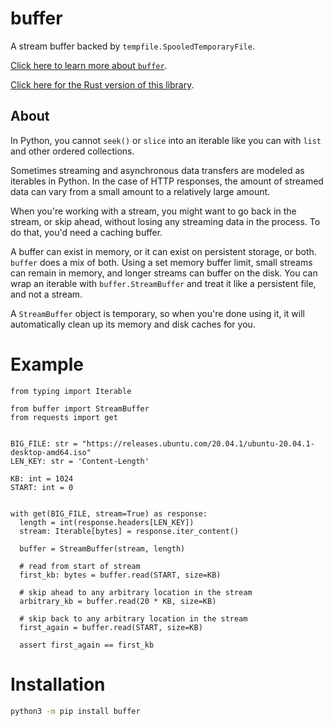 # buffer

A stream buffer backed by `tempfile.SpooledTemporaryFile`. 

[Click here to learn more about `buffer`](https://alexdelorenzo.dev/programming/2019/04/14/buffer).

[Click here for the Rust version of this library](https://gitlab.com/thismachinechills/buffers-rs).

## About
In Python, you cannot `seek()` or `slice` into an iterable like you can with `list` and other ordered collections.

Sometimes streaming and asynchronous data transfers are modeled as iterables in Python. In the case of HTTP responses, the amount of streamed data can vary from a small amount to a relatively large amount.

When you're working with a stream, you might want to go back in the stream, or skip ahead, without losing any streaming data in the process. To do that, you'd need a caching buffer.

A buffer can exist in memory, or it can exist on persistent storage, or both. `buffer` does a mix of both. Using a set memory buffer limit, small streams can remain in memory, and longer streams can buffer on the disk. You can wrap an iterable with `buffer.StreamBuffer` and treat it like a persistent file, and not a stream.

A `StreamBuffer` object is temporary, so when you're done using it, it will automatically clean up its memory and disk caches for you. 

# Example

```python3
from typing import Iterable

from buffer import StreamBuffer
from requests import get


BIG_FILE: str = "https://releases.ubuntu.com/20.04.1/ubuntu-20.04.1-desktop-amd64.iso"
LEN_KEY: str = 'Content-Length'

KB: int = 1024
START: int = 0


with get(BIG_FILE, stream=True) as response:
  length = int(response.headers[LEN_KEY])
  stream: Iterable[bytes] = response.iter_content()

  buffer = StreamBuffer(stream, length)

  # read from start of stream
  first_kb: bytes = buffer.read(START, size=KB)
  
  # skip ahead to any arbitrary location in the stream
  arbitrary_kb = buffer.read(20 * KB, size=KB)
  
  # skip back to any arbitrary location in the stream
  first_again = buffer.read(START, size=KB)
  
  assert first_again == first_kb
```

# Installation
```bash
python3 -m pip install buffer
```
